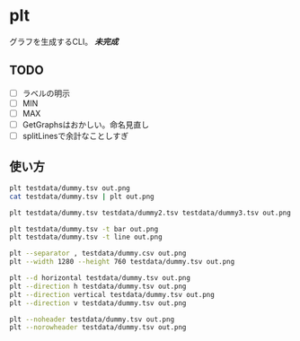 # plt

グラフを生成するCLI。
***未完成***

## TODO

- [ ] ラベルの明示
- [ ] MIN
- [ ] MAX
- [ ] GetGraphsはおかしい。命名見直し
- [ ] splitLinesで余計なことしすぎ

## 使い方

```bash
plt testdata/dummy.tsv out.png
cat testdata/dummy.tsv | plt out.png

plt testdata/dummy.tsv testdata/dummy2.tsv testdata/dummy3.tsv out.png

plt testdata/dummy.tsv -t bar out.png
plt testdata/dummy.tsv -t line out.png

plt --separator , testdata/dummy.csv out.png
plt --width 1280 --height 760 testdata/dummy.tsv out.png

plt --d horizontal testdata/dummy.tsv out.png
plt --direction h testdata/dummy.tsv out.png
plt --direction vertical testdata/dummy.tsv out.png
plt --direction v testdata/dummy.tsv out.png

plt --noheader testdata/dummy.tsv out.png
plt --norowheader testdata/dummy.tsv out.png
```
